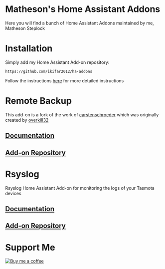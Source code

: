 # Matheson's Home Assistant Addons
Here you will find a bunch of Home Assistant Addons maintained by me, Matheson Steplock

# Installation
Simply add my Home Assistant Add-on repository:
```
https://github.com/ikifar2012/ha-addons
```
Follow the instructions [here] for more detailed instructions

# Remote Backup
This add-on is a fork of the work of [carstenschroeder] which was originally created by [overkill32]

## [Documentation](https://github.com/ikifar2012/remote-backup-addon/blob/master/remote-backup/DOCS.md)
## [Add-on Repository](https://github.com/ikifar2012/remote-backup-addon)

# Rsyslog
Rsyslog Home Assistant Add-on for monitoring the logs of your Tasmota devices

## [Documentation](https://github.com/ikifar2012/rsyslog-ha-addon/blob/master/rsyslog/DOCS.md)
## [Add-on Repository](https://github.com/ikifar2012/rsyslog-ha-addon)

# Support Me
[![Buy me a coffee][buymeacoffee-logo]][buymeacoffee]

[buymeacoffee-logo]: https://cdn.buymeacoffee.com/buttons/default-black.png
[buymeacoffee]: https://www.buymeacoffee.com/mathesonstep
[overkill32]: https://github.com/overkill32/hassio-remote-backup
[carstenschroeder]: https://github.com/carstenschroeder/hassio-addons
[here]: https://www.home-assistant.io/hassio/installing_third_party_addons/